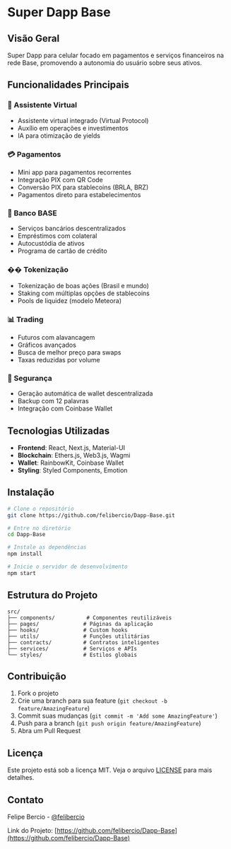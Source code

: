 # Super Dapp Base

## Visão Geral
Super Dapp para celular focado em pagamentos e serviços financeiros na rede Base, promovendo a autonomia do usuário sobre seus ativos.

## Funcionalidades Principais

### 🤖 Assistente Virtual
- Assistente virtual integrado (Virtual Protocol)
- Auxílio em operações e investimentos
- IA para otimização de yields

### 💳 Pagamentos
- Mini app para pagamentos recorrentes
- Integração PIX com QR Code
- Conversão PIX para stablecoins (BRLA, BRZ)
- Pagamentos direto para estabelecimentos

### 🏦 Banco BASE
- Serviços bancários descentralizados
- Empréstimos com colateral
- Autocustódia de ativos
- Programa de cartão de crédito

### �� Tokenização
- Tokenização de boas ações (Brasil e mundo)
- Staking com múltiplas opções de stablecoins
- Pools de liquidez (modelo Meteora)

### 📊 Trading
- Futuros com alavancagem
- Gráficos avançados
- Busca de melhor preço para swaps
- Taxas reduzidas por volume

### 🔐 Segurança
- Geração automática de wallet descentralizada
- Backup com 12 palavras
- Integração com Coinbase Wallet

## Tecnologias Utilizadas

- **Frontend**: React, Next.js, Material-UI
- **Blockchain**: Ethers.js, Web3.js, Wagmi
- **Wallet**: RainbowKit, Coinbase Wallet
- **Styling**: Styled Components, Emotion

## Instalação

```bash
# Clone o repositório
git clone https://github.com/felibercio/Dapp-Base.git

# Entre no diretório
cd Dapp-Base

# Instale as dependências
npm install

# Inicie o servidor de desenvolvimento
npm start
```

## Estrutura do Projeto

```
src/
├── components/          # Componentes reutilizáveis
├── pages/              # Páginas da aplicação
├── hooks/              # Custom hooks
├── utils/              # Funções utilitárias
├── contracts/          # Contratos inteligentes
├── services/           # Serviços e APIs
└── styles/             # Estilos globais
```

## Contribuição

1. Fork o projeto
2. Crie uma branch para sua feature (`git checkout -b feature/AmazingFeature`)
3. Commit suas mudanças (`git commit -m 'Add some AmazingFeature'`)
4. Push para a branch (`git push origin feature/AmazingFeature`)
5. Abra um Pull Request

## Licença

Este projeto está sob a licença MIT. Veja o arquivo [LICENSE](LICENSE) para mais detalhes.

## Contato

Felipe Bercio - [@felibercio](https://github.com/felibercio)

Link do Projeto: [https://github.com/felibercio/Dapp-Base](https://github.com/felibercio/Dapp-Base)

